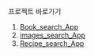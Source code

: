 프로젝트 바로가기
1. [Book_search_App](https://dahyeblog.github.io/Javascript_personal_project/Book_search_App/)
2. [images_search_App](https://dahyeblog.github.io/Javascript_personal_project/images_search_App/)
3. [Recipe_search_App](https://dahyeblog.github.io/Javascript_personal_project/Recipe_search_App/)